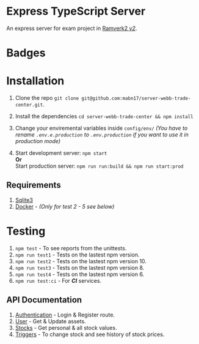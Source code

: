 # Express TypeScript Server
An express server for exam project in [Ramverk2 *v2*](https://jsramverk.me).

# Badges

# Installation
1. Clone the repo `git clone git@github.com:mabn17/server-webb-trade-center.git`.
2. Install the dependencies `cd server-webb-trade-center && npm install`
3. Change your enviremental variables inside `config/env/` *(You have to rename `.env.e.production` to `.env.production` if you want to use it in production mode)*

4. Start development server: `npm start`  
**Or**  
Start production server: `npm run run:build && npm run start:prod`

## Requirements
1. [Sqlite3](https://www.sqlite.org/index.html)
1. [Docker](https://www.docker.com/) - *(Only for test 2 - 5 see below)*

# Testing 
1. `npm test` - To see reports from the unittests.  
2. `npm run test1` - Tests on the lastest npm version. 
3. `npm run test2` - Tests on the lastest npm version 10.  
4. `npm run test3` - Tests on the lastest npm version 8.
5. `npm run test4` - Tests on the lastest npm version 6.
6. `npm run test:ci` - For ***CI*** services.

## API Documentation
1. [Authentication](src/routes/doc/Auth.md) - Login & Register route.  
2. [User](src/routes/doc/User.md) - Get & Update assets.  
3. [Stocks](src/routes/doc/Stocks.md) - Get personal & all stock values.  
4. [Triggers](src/routes/doc/Triggers.md) - To change stock and see history of stock prices.

